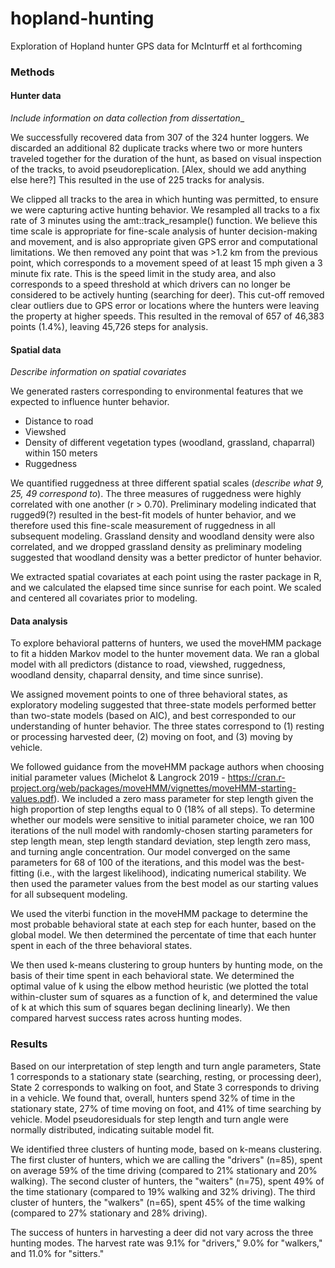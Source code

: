 # hopland-hunting
Exploration of Hopland hunter GPS data for McInturff et al forthcoming

### Methods

#### Hunter data

_Include information on data collection from dissertation__

We successfully recovered data from 307 of the 324 hunter loggers. We discarded an additional 82 duplicate tracks where two or more hunters traveled together for the duration of the hunt, as based on visual inspection of the tracks, to avoid pseudoreplication. [Alex, should we add anything else here?] This resulted in the use of 225 tracks for analysis.

We clipped all tracks to the area in which hunting was permitted, to ensure we were capturing active hunting behavior. We resampled all tracks to a fix rate of 3 minutes using the amt::track_resample() function. We believe this time scale is appropriate for fine-scale analysis of hunter decision-making and movement, and is also appropriate given GPS error and computational limitations. We then removed any point that was >1.2 km from the previous point, which corresponds to a movement speed of at least 15 mph given a 3 minute fix rate. This is the speed limit in the study area, and also corresponds to a speed threshold at which drivers can no longer be considered to be actively hunting (searching for deer). This cut-off removed clear outliers due to GPS error or locations where the hunters were leaving the property at higher speeds. This resulted in the removal of 657 of 46,383 points (1.4%), leaving 45,726 steps for analysis. 


#### Spatial data

_Describe information on spatial covariates_

We generated rasters corresponding to environmental features that we expected to influence hunter behavior.
- Distance to road
- Viewshed
- Density of different vegetation types (woodland, grassland, chaparral) within 150 meters
- Ruggedness

We quantified ruggedness at three different spatial scales (_describe what 9, 25, 49 correspond to_). The three measures of ruggedness were highly correlated with one another (r > 0.70). Preliminary modeling indicated that rugged9(?) resulted in the best-fit models of hunter behavior, and we therefore used this fine-scale measurement of ruggedness in all subsequent modeling. Grassland density and woodland density were also correlated, and we dropped grassland density as preliminary modeling suggested that woodland density was a better predictor of hunter behavior.

We extracted spatial covariates at each point using the raster package in R, and we calculated the elapsed time since sunrise for each point. We scaled and centered all covariates prior to modeling. 

#### Data analysis

To explore behavioral patterns of hunters, we used the moveHMM package to fit a hidden Markov model to the hunter movement data. We ran a global model with all predictors (distance to road, viewshed, ruggedness, woodland density, chaparral density, and time since sunrise).

We assigned movement points to one of three behavioral states, as exploratory modeling suggested that three-state models performed better than two-state models (based on AIC), and best corresponded to our understanding of hunter behavior. The three states correspond to (1) resting or processing harvested deer, (2) moving on foot, and (3) moving by vehicle. 

We followed guidance from the moveHMM package authors when choosing initial parameter values (Michelot & Langrock 2019 - https://cran.r-project.org/web/packages/moveHMM/vignettes/moveHMM-starting-values.pdf). We included a zero mass parameter for step length given the high proportion of step lengths equal to 0 (18% of all steps). To determine whether our models were sensitive to initial parameter choice, we ran 100 iterations of the null model with randomly-chosen starting parameters for step length mean, step length standard deviation, step length zero mass, and turning angle concentration. Our model converged on the same parameters for 68 of 100 of the iterations, and this model was the best-fitting (i.e., with the largest likelihood), indicating numerical stability. We then used the parameter values from the best model as our starting values for all subsequent modeling. 

We used the viterbi function in the moveHMM package to determine the most probable behavioral state at each step for each hunter, based on the global model. We then determined the percentate of time that each hunter spent in each of the three behavioral states.

We then used k-means clustering to group hunters by hunting mode, on the basis of their time spent in each behavioral state. We determined the optimal value of k using the elbow method heuristic (we plotted the total within-cluster sum of squares as a function of k, and determined the value of k at which this sum of squares began declining linearly). We then compared harvest success rates across hunting modes.


### Results

Based on our interpretation of step length and turn angle parameters, State 1 corresponds to a stationary state (searching, resting, or processing deer), State 2 corresponds to walking on foot, and State 3 corresponds to driving in a vehicle. We found that, overall, hunters spend 32% of time in the stationary state, 27% of time moving on foot, and 41% of time searching by vehicle. Model pseudoresiduals for step length and turn angle were normally distributed, indicating suitable model fit.

We identified three clusters of hunting mode, based on k-means clustering. The first cluster of hunters, which we are calling the "drivers" (n=85), spent on average 59% of the time driving (compared to 21% stationary and 20% walking). The second cluster of hunters, the "waiters" (n=75), spent 49% of the time stationary (compared to 19% walking and 32% driving). The third cluster of hunters, the "walkers" (n=65), spent 45% of the time walking (compared to 27% stationary and 28% driving). 

The success of hunters in harvesting a deer did not vary across the three hunting modes. The harvest rate was 9.1% for "drivers," 9.0% for "walkers," and 11.0% for "sitters."

